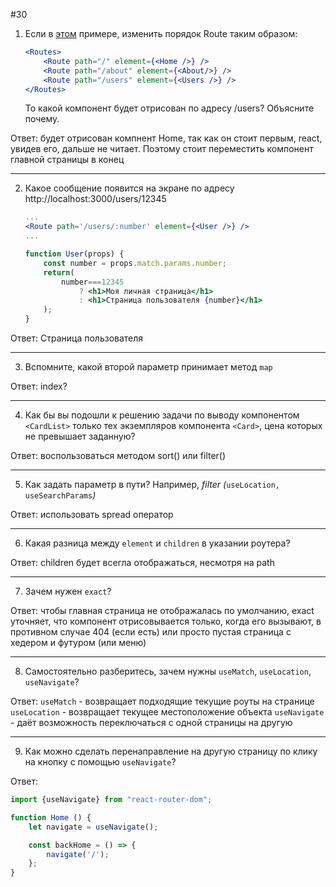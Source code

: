 #30

1. Если в [этом](https://www.notion.so/33-f7c0f99c57614031af6e1c5ecf4cef9a) примере, изменить порядок Route таким образом:
    
    ```jsx
    <Routes>
    	<Route path="/" element={<Home />} />
    	<Route path="/about" element={<About/>} />
    	<Route path="/users" element={<Users />} />
    </Routes>
    ```
    
    То какой компонент будет отрисован по адресу /users? Объясните почему.

Ответ: будет отрисован компнент Home, так как он стоит первым, react, увидев его, дальше не читает. Поэтому стоит переместить компонент главной страницы в конец
***
    
2. Какое сообщение появится на экране по адресу http://localhost:3000/users/12345
    
    ```jsx
    ...
    <Route path='/users/:number' element={<User />} />
    ...
    
    function User(props) {
        const number = props.match.params.number;
        return(
            number===12345
                ? <h1>Моя личная страница</h1>
                : <h1>Страница пользователя {number}</h1>
        );
    }
    ```

Ответ: Страница пользователя
***
3. Вспомните, какой второй параметр принимает метод `map` 

Ответ: index?
***
4. Как бы вы подошли к решению задачи по выводу компонентом `<CardList>` только тех экземпляров компонента `<Card>`, цена которых не превышает заданную?

Ответ: воспользоваться методом sort() или filter()
***
5. Как задать параметр в пути? Например, *filter (*`useLocation, useSearchParams`*)*

Ответ: использовать spread оператор
***
6. Какая разница между `element` и `children` в указании роутера?

Ответ: children будет всегла отображаться, несмотря на path
***
7. Зачем нужен `exact`?

Ответ: чтобы главная страница не отображалась по умолчанию, exact уточняет, что компонент отрисовывается только, когда его вызывают, в противном случае 404 (если есть) или просто пустая страница с хедером и футуром (или меню)
***
8. Cамостоятельно разберитесь, зачем нужны `useMatch`, `useLocation`, `useNavigate`? 

Ответ: `useMatch` - возвращает подходящие текущие роуты на странице  
`useLocation` - возвращает текущее местоположение объекта
`useNavigate` - даёт возможность переключаться с одной страницы на другую 
***
9. Как можно сделать перенаправление на другую страницу по клику на кнопку с помощью `useNavigate`? 

Ответ: 
```jsx
import {useNavigate} from "react-router-dom";

function Home () {
    let navigate = useNavigate();

    const backHome = () => {
        navigate('/');
    };
}
```